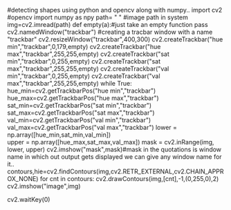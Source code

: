 #detecting shapes using python and opencv along with numpy..
import cv2 #opencv
import numpy as npy
path= "   " #image path in system
img=cv2.imread(path)
def empty(a):#just take an empty function 
    pass
cv2.namedWindow("trackbar")  #creating a tracbar window with a name "trackbar"
cv2.resizeWindow("trackbar",400,300)
cv2.createTrackbar("hue min","trackbar",0,179,empty)
cv2.createTrackbar("hue max","trackbar",255,255,empty)
cv2.createTrackbar("sat min","trackbar",0,255,empty)
cv2.createTrackbar("sat max","trackbar",255,255,empty)
cv2.createTrackbar("val min","trackbar",0,255,empty)
cv2.createTrackbar("val max","trackbar",255,255,empty)
while True:
     hue_min=cv2.getTrackbarPos("hue min","trackbar")
     hue_max=cv2.getTrackbarPos("hue max","trackbar")
     sat_min=cv2.getTrackbarPos("sat min","trackbar")
     sat_max=cv2.getTrackbarPos("sat max","trackbar")
     val_min=cv2.getTrackbarPos("val min","trackbar")
     val_max=cv2.getTrackbarPos("val max","trackbar")
     lower = np.array([hue_min,sat_min,val_min])  
     upper = np.array([hue_max,sat_max,val_max])
     mask = cv2.inRange(img, lower, upper)
     cv2.imshow("mask",mask)#mask in the quotations is window name in which out output gets displayed we can give any window name for it..
     contours,hie=cv2.findContours(img,cv2.RETR_EXTERNAL,cv2.CHAIN_APPROX_NONE)
     for cnt in contours:
        cv2.drawContours(img,[cnt],-1,(0,255,0),2)
        cv2.imshow("image",img)

cv2.waitKey(0)
